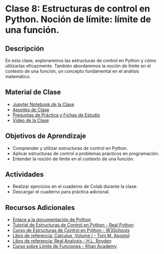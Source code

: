 # Clase 8: Estructuras de control en Python. Noción de límite: límite de una función.

## Descripción
En esta clase, exploraremos las estructuras de control en Python y cómo utilizarlas eficazmente. También abordaremos la noción de límite en el contexto de una función, un concepto fundamental en el análisis matemático.

## Material de Clase
- [Jupyter Notebook de la Clase](ENLACE_AL_JUPYTER_NOTEBOOK)
- [Apuntes de Clase](ENLACE_A_LOS_APUNTES)
- [Preguntas de Práctica y Fichas de Estudio](ENLACE_A_PREGUNTAS_Y_FICHAS)
- [Video de la Clase](ENLACE_AL_VIDEO)

## Objetivos de Aprendizaje
- Comprender y utilizar estructuras de control en Python.
- Aplicar estructuras de control a problemas prácticos en programación.
- Entender la noción de límite en el contexto de una función.

## Actividades
- Realizar ejercicios en el cuaderno de Colab durante la clase.
- Descargar el cuaderno para práctica adicional.

## Recursos Adicionales
- [Enlace a la documentación de Python](https://docs.python.org/)
- [Tutorial de Estructuras de Control en Python - Real Python](https://realpython.com/python-conditional-statements/)
- [Curso de Estructuras de Control en Python - W3Schools](https://www.w3schools.com/python/python_conditions.asp)
- [Libro de referencia: Calculus, Volume I - Tom M. Apostol](https://www.wiley.com/en-us/Calculus%2C+Volume+I%3A+One%2DVariable+Calculus%2C+with+an+Introduction+to+Linear+Algebra%2C+2nd+Edition-p-9780471000051)
- [Libro de referencia: Real Analysis - H.L. Royden](https://www.pearson.com/store/p/real-analysis/P100000117253)
- [Curso sobre Límite de Funciones - Khan Academy](https://www.khanacademy.org/math/calculus-1/cs1-limits-and-continuity/cs1-one-sided-limits/v/introduction-to-limits)


